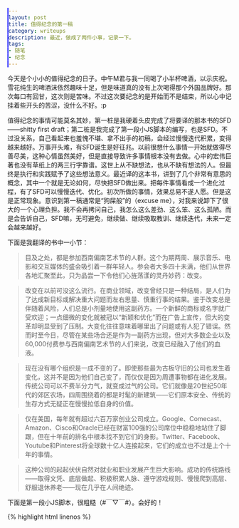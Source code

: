 ```yaml
---
layout: post
title: 值得纪念的第一稿
category: writeups
description: 最近，做成了两件小事，记录一下。
tags:
- 随笔
- 纪念
---
```


今天是个小小的值得纪念的日子。中午M君与我一同喝了小半杯啤酒，以示庆祝。雪花纯生的啤酒沫依然趣味十足，但是味道真的没有上次喝得那个外国品牌好。那次每口有回甘，这次则是苦味。不过这次要纪念的是开始而不是结束，所以心中记挂着些开头的苦涩，没什么不好。:p 

值得纪念的事情可能莫名其妙，第一桩是我硬着头皮完成了将要译的那本书的SFD——shitty first draft；第二桩是我完成了第一段小JS脚本的编写，也是SFD。不过没关系，自己看起来也羞愧不堪、拿不出手的初稿，会经过慢慢迭代积累，变得越来越好。万事开头难，有SFD诞生是好征兆。以前很想什么事情一开始就做得尽善尽美，这种心情虽然美好，但是直接导致许多事情根本没有去做。心中的宏伟巨著也没有草纸上的两三行字靠谱。这世上从不缺想法，也从不缺有想法的人。但最终是执行和实践赋予了这些想法意义。最近译的这本书，讲到了几个非常有意思的概念，其中一个就是无论如何，尽快把SFD做出来。把每件事情看成一个进化过程，有了SFD可以慢慢迭代、优化。初次所做的事情，效果总易不遂人愿。但是这是正常现象。意识到第一稿通常是“狗屎般”的（excuse me），对我来说卸下了很大的一个心理负担。我不会再拷问自己，我怎么这么差劲、这么笨、这么孤陋。而是会告诉自己，SFD嘛，无可避免，继续做、继续吸取教训、继续迭代，未来一定会越来越好。

下面是我翻译的书中一小节：

>目及之处，都是参加西南偏南艺术节的人群。这个为期两周、展示音乐、电影和交互媒体的盛会吸引着一群年轻人。参会者大多四十未满，他们从世界各地汇聚至此，只为品尝一下令他们心旌荡漾的灵丹妙药：改变。

>改变在以前可没这么流行。在商业领域，改变曾经只是一种结局，是人们为了达成新目标或解决重大问题而左右思量、慎重行事的结果。鉴于改变总是伴随着风险，人们总是小剂量地使用这副药方。一个新鲜的商标或名字就广受欢迎；一点细微的变化就被冠以“新颖和优化”而在广告上宣传，但大的变革却明显受到了压制。大变化往往意味着哪里出了问题或有人犯了错误。然而时至今日，尽管在某些场合还是作为一副药方出现，但对大多数企业以及60,000付费参与西南偏南艺术节的人们来说，改变已经融入了他们的血液。

>现在没有哪个组织是一成不变的了。即使那些最为古板守旧的公司也发生着变化，这并不是因为他们自己变了，而仅仅是因为周遭事物都在进化发展。传统公司可以不费半分力气，就变成过气的公司。它们就像是20世纪50年代的郊区农场，四周围绕着的都是时髦的新建筑——它们原本安全、传统的生存方式无疑正在慢慢拉低自身的价值。

>仅在美国，每年就有超过六百万家创业公司成立。Google、Comecast、Amazon、Cisco和Oracle已经在财富100强的公司席位中稳稳地站住了脚跟，但在十年前的排名中根本找不到它们的身影。Twitter、Facebook、Youtube和Pinterest将全球数十亿人连接起来，它们的成立也不过是上个十年的事情。

>这种公司的起起伏伏自然对就业和职业发展产生巨大影响。成功的传统路线——取得文凭、底层做起、积极积累人脉、遵守游戏规则、慢慢爬到高层、舒服退休养老——现在几乎在人间绝迹。



下面是第一段小JS脚本，很粗糙（#￣▽￣#）。会好的！

{% highlight html linenos %}

<!Doctype html>
<html>
    <head>
        <meta charset="utf-8">
        <style>
            #container{
              height: 820px;
              width: 820px;
              position: relative;
              overflow: hidden;
            }
            #flashcards {
              height: 800px;
              width: 800000px;
              margin-left: 0px;
            }
            .card {
                width: 800px;
                height: 800px;
                border: 1px solid blue;
                border-radius: 20px;
                font-size: 2em;
                transition: all 2s;
                
                display: inline-block;
            }
            .word {
              text-align: center;
              font-size: 200%;
              margin-top: 15%;
              margin-bottom: 5%;
            }
            dd {
              float: left;
              line-height: 1.2em;
            }
            .pos {
              width: 1%;
              font-style: italic;
            }
            .def {
              width: 80%;
            }
            .cnDef {
              margin-left: 1em;
            }
            .sen {
              margin-top: 2em;
              width: 81%;
            }
            .cnSen, .enSen {
              display: block;
              margin-bottom: 0.5em;
            }
            a {
              text-decoration: none;
              border: 1px solid blue;
              width: 4.5em;
              text-align: center;
              border-radius: 2px;
            }
            .nav {
                position: absolute;
                width: 200px;
                bottom: 20px;
                font-size: 30px;
                padding: 5px;
                left: 300px;
            }
        </style>
    </head>
    <body>
      <div id="container">
        <dl id="flashcards" style="margin-left: 0px;">
          <div class="card show">
              <dt class="word">dictionary1</dt>
              <dd class="pos">n.</dd>
              <dd class="def"><span class="enDef">a book in which the words and phrases of a language are listed alphabetically, together with their meanings or their translations in another language</span><span class="cnDef">字典；词典</span></dd>
              <dd class="sen"><span class="enSen">I borrowed a dictionary from Ann.</span><span class="cnSen">我从安那里借了一本词典</span></dd>

          </div>
          <div class="card">
              <dt class="word">dictionary2</dt>
              <dd class="pos">n.</dd>
              <dd class="def"><span class="enDef">a book in which the words and phrases of a language are listed alphabetically, together with their meanings or their translations in another language</span><span class="cnDef">字典；词典</span></dd>
              <dd class="sen"><span class="enSen">I borrowed a dictionary from Ann.</span><span class="cnSen">我从安那里借了一本词典</span></dd>

          </div> 
          <div class="card">
              <dt class="word">dictionary3</dt>
              <dd class="pos">n.</dd>
              <dd class="def"><span class="enDef">a book in which the words and phrases of a language are listed alphabetically, together with their meanings or their translations in another language</span><span class="cnDef">字典；词典</span></dd>
              <dd class="sen"><span class="enSen">I borrowed a dictionary from Ann.</span><span class="cnSen">我从安那里借了一本词典</span></dd>

          </div>
          <div class="card">
              <dt class="word">dictionary4</dt>
              <dd class="pos">n.</dd>
              <dd class="def"><span class="enDef">a book in which the words and phrases of a language are listed alphabetically, together with their meanings or their translations in another language</span><span class="cnDef">字典；词典</span></dd>
              <dd class="sen"><span class="enSen">I borrowed a dictionary from Ann.</span><span class="cnSen">我从安那里借了一本词典</span></dd>

          </div>
          <div class="card">
              <dt class="word">dictionary5</dt>
              <dd class="pos">n.</dd>
              <dd class="def"><span class="enDef">a book in which the words and phrases of a language are listed alphabetically, together with their meanings or their translations in another language</span><span class="cnDef">字典；词典</span></dd>
              <dd class="sen"><span class="enSen">I borrowed a dictionary from Ann.</span><span class="cnSen">我从安那里借了一本词典</span></dd>

          </div>        
                                                 
        </dl>
        <div class="nav">
            <a href="#" class="previous">Previous</a>
            <a href="#" class="next">Next</a>
        </div>
      </div>
        <script>
             window.onload = function(){

                var flashcard = document.getElementById("flashcards");
                var btn = document.getElementsByTagName("a");
                for(i=0;i<btn.length;i++){
                  if(btn[i].className == "previous"){
                    var prev = btn[i];
                  } else if(btn[i].className == "next"){
                    var next = btn[i];
                  }
                }
                var containter = document.getElementById("container");

                function slide(elem, offset, step, interval, num){
                  var newLeft = parseInt(elem.style.marginLeft) + offset; 
                  var maxLeft = Math.abs(offset)*(num-1);

                  function everyStep(){
                    if(offset < 0 && parseInt(elem.style.marginLeft) > newLeft){
                      if(newLeft < -maxLeft){
                        newLeft = 0;
                      }
                      elem.style.marginLeft = parseInt(elem.style.marginLeft) - step + 'px';
                      setTimeout(everyStep, interval);
                    } else if(offset > 0 && parseInt(elem.style.marginLeft) < newLeft){
                      if(newLeft > 0) {
                        newLeft = 0;
                      }
                      elem.style.marginLeft = parseInt(elem.style.marginLeft) + step + 'px';
                      setTimeout(everyStep, interval);
                    } else {
                      elem.style.marginLeft = newLeft + 'px';
                    }
                  }
                  everyStep();
                }

                next.onclick = function(){
                  slide(flashcard, -802, 100, 10, 5);
                }
                prev.onclick = function(){
                  slide(flashcard, 802, 100, 10);
                }
                
             }
        </script> 
    </body>
</html>

{% endhighlight %}
